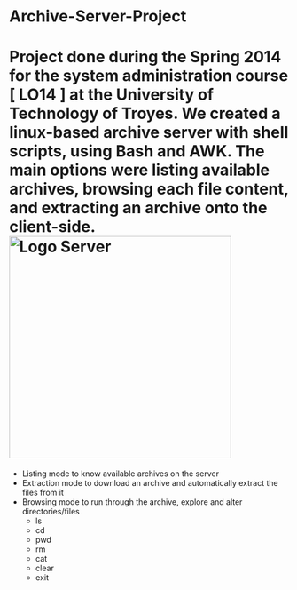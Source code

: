 Archive-Server-Project
======================
Project done during the Spring 2014 for the system administration course [ LO14 ] at the University of Technology of Troyes.
We created a linux-based archive server with shell scripts, using Bash and AWK. The main options were listing available archives, browsing each file content, and extracting an archive onto the client-side.
<img src="https://mdn.mozillademos.org/files/4291/client-server.png" alt="Logo Server" width="400px"/>
======================
* Listing mode to know available archives on the server
* Extraction mode to download an archive and automatically extract the files from it
* Browsing mode to run through the archive, explore and alter directories/files
  * ls
  * cd
  * pwd
  * rm
  * cat
  * clear
  * exit
